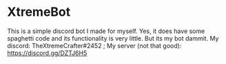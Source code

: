 # XtremeBot
This is a simple discord bot I made for myself. Yes, it does have some spaghetti code and its functionality is very little. But its my bot dammit.
My discord: TheXtremeCrafter#2452 ;
My server (not that good): https://discord.gg/DZTJ6H5
